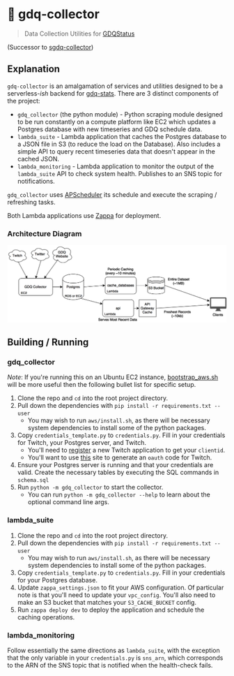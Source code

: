 # :space_invader: gdq-collector
> Data Collection Utilities for [GDQStatus](http://gdqstat.us)

(Successor to [sgdq-collector](https://github.com/bcongdon/sgdq-collector))

## Explanation

`gdq-collector` is an amalgamation of services and utilities designed to be a serverless-*ish* backend for [gdq-stats](https://github.com/bcongdon/gdq-stats). There are 3 distinct components of the project:

* `gdq_collector` (the python module) - Python scraping module designed to be run constantly on a compute platform like EC2 which updates a Postgres database with new timeseries and GDQ schedule data.
* `lambda_suite` - Lambda application that caches the Postgres database to a JSON file in S3 (to reduce the load on the Database). Also includes a simple API to query recent timeseries data that doesn't appear in the cached JSON.
* `lambda_monitoring` - Lambda application to monitor the output of the `lambda_suite` API to check system health. Publishes to an SNS topic for notifications.

`gdq_collector` uses [APScheduler](https://apscheduler.readthedocs.io) its schedule and execute the scraping / refreshing tasks.

Both Lambda applications use [Zappa](https://github.com/Miserlou/Zappa) for deployment.

### Architecture Diagram

![aws_setup](aws_diagram.png)


## Building / Running

### gdq_collector

*Note*: If you're running this on an Ubuntu EC2 instance, [bootstrap_aws.sh](bootstrap_aws.sh) will be more useful then the following bullet list for specific setup.

1. Clone the repo and `cd` into the root project directory.
2. Pull down the dependencies with `pip install -r requirements.txt --user`
    * You may wish to run `aws/install.sh`, as there will be necessary system dependencies to install some of the python packages.
3. Copy `credentials_template.py` to `credentials.py`. Fill in your credentials for Twitch, your Postgres server, and Twitch.
    * You'll need to [register](https://www.twitch.tv/kraken/oauth2/clients/new) a new Twitch application to get your `clientid`.
    * You'll want to use [this](https://twitchapps.com/tmi/) site to generate an `oauth` code for Twitch.
4. Ensure your Postgres server is running and that your credentials are valid. Create the necessary tables by executing the SQL commands in `schema.sql`
5. Run `python -m gdq_collector` to start the collector.
    * You can run `python -m gdq_collector --help` to learn about the optional command line args.

### lambda_suite

1. Clone the repo and `cd` into the root project directory.
2. Pull down the dependencies with `pip install -r requirements.txt --user`
    * You may wish to run `aws/install.sh`, as there will be necessary system dependencies to install some of the python packages.
3. Copy `credentials_template.py` to `credentials.py`. Fill in your credentials for  your Postgres database.
4. Update `zappa_settings.json` to fit your AWS configuration. Of particular note is that you'll need to update your `vpc_config`. You'll also need to make an S3 bucket that matches your `S3_CACHE_BUCKET` config.
5. Run `zappa deploy dev` to deploy the application and schedule the caching operations.

### lambda_monitoring

Follow essentially the same directions as `lambda_suite`, with the exception that the only variable in your `credentials.py` is `sns_arn`, which corresponds to the ARN of the SNS topic that is notified when the health-check fails.
